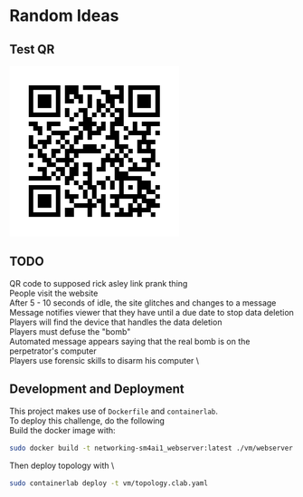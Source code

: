 # Random Ideas

## Test QR
![](./frame.png)

## TODO
QR code to supposed rick asley link prank thing \
People visit the website \
After 5 - 10 seconds of idle, the site glitches and changes to a message \
Message notifies viewer that they have until a due date to stop data deletion \
Players will find the device that handles the data deletion \
Players must defuse the "bomb" \
Automated message appears saying that the real bomb is on the perpetrator's computer \
Players use forensic skills to disarm his computer \

## Development and Deployment
This project makes use of `Dockerfile` and `containerlab`. \
To deploy this challenge, do the following \
Build the docker image with:

```bash
sudo docker build -t networking-sm4ai1_webserver:latest ./vm/webserver
```

Then deploy topology with \

```bash
sudo containerlab deploy -t vm/topology.clab.yaml
```
